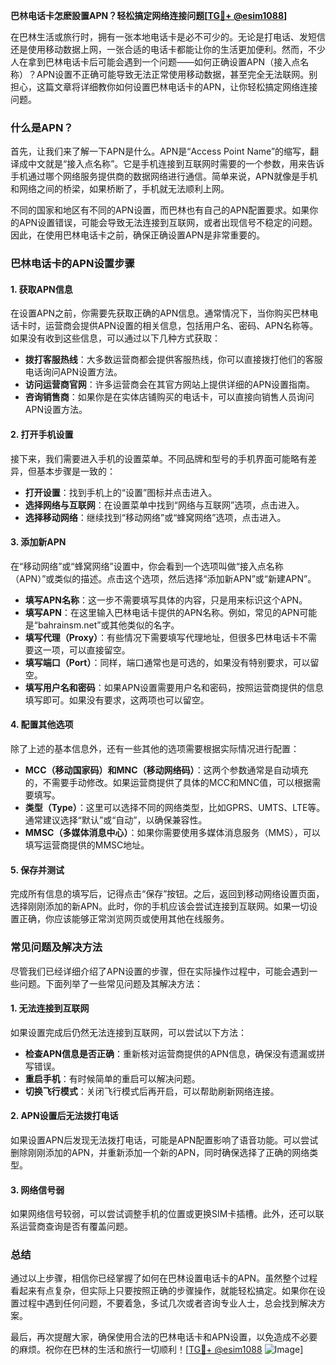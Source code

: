 **巴林电话卡怎麽設置APN？轻松搞定网络连接问题[[TG💪+ @esim1088](https://t.me/s/esim1088)]**

在巴林生活或旅行时，拥有一张本地电话卡是必不可少的。无论是打电话、发短信还是使用移动数据上网，一张合适的电话卡都能让你的生活更加便利。然而，不少人在拿到巴林电话卡后可能会遇到一个问题——如何正确设置APN（接入点名称）？APN设置不正确可能导致无法正常使用移动数据，甚至完全无法联网。别担心，这篇文章将详细教你如何设置巴林电话卡的APN，让你轻松搞定网络连接问题。

### 什么是APN？

首先，让我们来了解一下APN是什么。APN是“Access Point Name”的缩写，翻译成中文就是“接入点名称”。它是手机连接到互联网时需要的一个参数，用来告诉手机通过哪个网络服务提供商的数据网络进行通信。简单来说，APN就像是手机和网络之间的桥梁，如果桥断了，手机就无法顺利上网。

不同的国家和地区有不同的APN设置，而巴林也有自己的APN配置要求。如果你的APN设置错误，可能会导致无法连接到互联网，或者出现信号不稳定的问题。因此，在使用巴林电话卡之前，确保正确设置APN是非常重要的。

### 巴林电话卡的APN设置步骤

#### 1. 获取APN信息

在设置APN之前，你需要先获取正确的APN信息。通常情况下，当你购买巴林电话卡时，运营商会提供APN设置的相关信息，包括用户名、密码、APN名称等。如果没有收到这些信息，可以通过以下几种方式获取：

- **拨打客服热线**：大多数运营商都会提供客服热线，你可以直接拨打他们的客服电话询问APN设置方法。
- **访问运营商官网**：许多运营商会在其官方网站上提供详细的APN设置指南。
- **咨询销售商**：如果你是在实体店铺购买的电话卡，可以直接向销售人员询问APN设置方法。

#### 2. 打开手机设置

接下来，我们需要进入手机的设置菜单。不同品牌和型号的手机界面可能略有差异，但基本步骤是一致的：

- **打开设置**：找到手机上的“设置”图标并点击进入。
- **选择网络与互联网**：在设置菜单中找到“网络与互联网”选项，点击进入。
- **选择移动网络**：继续找到“移动网络”或“蜂窝网络”选项，点击进入。

#### 3. 添加新APN

在“移动网络”或“蜂窝网络”设置中，你会看到一个选项叫做“接入点名称（APN）”或类似的描述。点击这个选项，然后选择“添加新APN”或“新建APN”。

- **填写APN名称**：这一步不需要填写具体的内容，只是用来标识这个APN。
- **填写APN**：在这里输入巴林电话卡提供的APN名称。例如，常见的APN可能是“bahrainsm.net”或其他类似的名字。
- **填写代理（Proxy）**：有些情况下需要填写代理地址，但很多巴林电话卡不需要这一项，可以直接留空。
- **填写端口（Port）**：同样，端口通常也是可选的，如果没有特别要求，可以留空。
- **填写用户名和密码**：如果APN设置需要用户名和密码，按照运营商提供的信息填写即可。如果没有要求，这两项也可以留空。

#### 4. 配置其他选项

除了上述的基本信息外，还有一些其他的选项需要根据实际情况进行配置：

- **MCC（移动国家码）和MNC（移动网络码）**：这两个参数通常是自动填充的，不需要手动修改。如果运营商提供了具体的MCC和MNC值，可以根据需要填写。
- **类型（Type）**：这里可以选择不同的网络类型，比如GPRS、UMTS、LTE等。通常建议选择“默认”或“自动”，以确保兼容性。
- **MMSC（多媒体消息中心）**：如果你需要使用多媒体消息服务（MMS），可以填写运营商提供的MMSC地址。

#### 5. 保存并测试

完成所有信息的填写后，记得点击“保存”按钮。之后，返回到移动网络设置页面，选择刚刚添加的新APN。此时，你的手机应该会尝试连接到互联网。如果一切设置正确，你应该能够正常浏览网页或使用其他在线服务。

### 常见问题及解决方法

尽管我们已经详细介绍了APN设置的步骤，但在实际操作过程中，可能会遇到一些问题。下面列举了一些常见问题及其解决方法：

#### 1. 无法连接到互联网

如果设置完成后仍然无法连接到互联网，可以尝试以下方法：

- **检查APN信息是否正确**：重新核对运营商提供的APN信息，确保没有遗漏或拼写错误。
- **重启手机**：有时候简单的重启可以解决问题。
- **切换飞行模式**：关闭飞行模式后再开启，可以帮助刷新网络连接。

#### 2. APN设置后无法拨打电话

如果设置APN后发现无法拨打电话，可能是APN配置影响了语音功能。可以尝试删除刚刚添加的APN，并重新添加一个新的APN，同时确保选择了正确的网络类型。

#### 3. 网络信号弱

如果网络信号较弱，可以尝试调整手机的位置或更换SIM卡插槽。此外，还可以联系运营商查询是否有覆盖问题。

### 总结

通过以上步骤，相信你已经掌握了如何在巴林设置电话卡的APN。虽然整个过程看起来有点复杂，但实际上只要按照正确的步骤操作，就能轻松搞定。如果你在设置过程中遇到任何问题，不要着急，多试几次或者咨询专业人士，总会找到解决方案。

最后，再次提醒大家，确保使用合法的巴林电话卡和APN设置，以免造成不必要的麻烦。祝你在巴林的生活和旅行一切顺利！[[TG💪+ @esim1088](https://t.me/s/esim1088) ![Image](https://i.postimg.cc/4NQfJmqS/Snipaste-2025-05-13-00-14-12.png)]